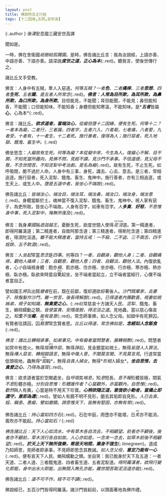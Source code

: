 ```yaml
---
layout: post
title: 佛說阿含正行經
tags: [十二因缘,五阴,安世高]
---
```


{:.author }
<dfn title="东汉（公元25年—220年），史称后汉。">後漢</dfn>安息國三藏安世高譯

聞如是。

一時，佛在舍衛國*祇樹給孤獨園*。是時，佛告諸比丘言：我為汝說經，上語亦善、中語亦善、下語亦善。語深說***度世之道，正心為本***{:.red}。聽我言，使後世傳行之。

諸比丘叉手受教。

佛言：人身中有五賊，牽人入惡道。*何等五賊？一者<b>色</b>、二者<b>痛痒</b>、三者<b>思想</b>、四者<b>生死</b>、五者<b>識</b>，是五者人所常念*{:.red}。***佛言：人常為目所欺，為耳所欺，為鼻所欺，為口所欺，為身所欺***。目但能見，不能聞；耳但能聞，不能見；鼻但能知香，不能聞；口但能知味，不能知香；身體但能知寒溫，不能知味。是*<dfn title="目、耳、鼻、口、身。"><b>五者</b></dfn>皆屬<b>心</b>，心為本*{:.red}。

佛言：諸比丘。*<b>欲求道者，當端汝心</b>。從<dfn title="无明。">癡</dfn>但墮十二因緣，便有生死。何等十二？一者本為癡，二者行，三者識，四者字，五者六入，六者栽，七者痛，八者愛，九者受，十者有，十一者生，十二者死。施行善者，復得為人；施行惡者，死入地獄、餓鬼、畜生中。*{:.red}

佛坐思念：*人癡故有生死。何等為癡？本從癡中來，今生為人。復癡心不解、目不開，不知死當所趣向，見佛不問，見經不讀，見沙門不承事。不信道德，見父母不敬，不念世間苦，不知<dfn title="地狱。">泥犁</dfn>中<dfn title="犹拷问。">考治</dfn>劇。是名為癡*{:.red}。故有生死，不止生死。如呼吸間，脆不過於人命。人身中有三事，身死，識去、心去、意去。是三者，常相追逐。施行惡者，死入泥犁、餓鬼、畜生、鬼神中。施行善者，亦有三相追逐，或生天上、或生人中。*墮是五道中者，皆坐心不端故*{:.red}。

佛告諸比丘：*皆端汝心，端汝目，端汝耳，端汝鼻，端汝口，端汝身，端汝意*{:.red}。身體當斷於土，魂神當不復入泥犁、餓鬼、畜生、鬼神中。視人家有惡子，為吏所取，皆坐心不端故。人身有百字，如車有百字。*人<b>多貪</b>、<b>好怒</b>，不思惟身中事，死入泥犁中，悔無所復及*{:.red}。

佛言：我身*棄國*捐*遮迦越王*，憂斷生死，欲度世間人使得<dfn title="涅槃。"><ruby>泥<rt>niè</rt>洹<rt>huán</rt></ruby></dfn>道。第一精進者，即得阿羅漢道；第二精進者，自致阿那含道；第三精進者，得斯陀含道；第四精進者，得須陀洹道。*雖不能大精進者，當持五戒：一不殺、二不盜、三不兩舌、四不<dfn title="纵欲放荡。">婬<ruby>妷<rt>yì</rt></ruby></dfn>、五不飲酒*{:.red}。

佛言：人*坐起*常當*思念*是*四事*。何等四？*一者、自觀身，觀他人身；二者、自觀痛痒，觀他人痛痒；三者、自觀意，觀他人意；四者、自觀法，觀他人法*。內復欲亂者，心<dfn title="细致。">小</dfn>自端視身體：飽亦<dfn title="困窘，疲困；顶点，最高限度。">極</dfn>、飢亦極、住亦極、坐亦極、行亦極、寒亦極、熱亦極、臥亦極。臥欲來時當自<ruby title="惊">驚<rt>jīng</rt></ruby>起坐，坐不端者當起立，立不端者當經行，心儻不端者當自正。

譬如國王<dfn title="带领。">將</dfn>兵出鬪*健者*在前，既在前鄙，復却適欲却著後人。*沙門既棄家，去妻子、除鬚髮作沙門，雖一世苦，後長得解脫*{:.red}。*已得道者內獨歡喜，視妻如視姊弟，視子如知識，**無貪愛之心**。*{:.red}常慈哀十方諸天人民、<dfn title="地狱。">泥犁</dfn>、餓鬼、畜生，蜎飛蠕動之類，*皆使富貴、安隱度脫，得泥洹之道*。見地蟲，當以慈心傷哀之。*知<b>生</b>不復<b>癡</b>，能有是意*{:.red}。常念師事佛，如人念父母。如獄中有死罪囚，有賢者往請囚，囚<dfn title="机敏聪慧。"><ruby>黠<rt>xiá</rt></ruby>慧</dfn>常念賢者恩。*比丘以得道，常念佛如是，<b>念經如人念飯食</b>*{:.red}。

*佛言：諸比丘轉相承事，如弟事兄。中有癡者當問慧者，展轉相教*{:.red}。問慧者如冥中有燈火。無得*陰<ruby>搆<rt>gòu</rt></ruby>作惡*，無得*諍訟*，見金銀當如視土，無得*妄證人入罪法*，無得*傳人惡言*、*轉相鬪語言*，無得*中傷人意*，*不聞莫言聞*，*不見莫言見*。行道常當低頭視地，蟲無得*<dfn title="踩。"><ruby>蹈<rt>dǎo</rt></ruby></dfn>殺*，無得*自貪人婦女*，無得*<dfn title="端详，细看。">形相</dfn>人婦女*。*<b>坐自思惟，去貪愛之心</b>，乃得為道耳*{:.red}。

佛言：欲求道者當於空閑處坐，自*呼吸*其*喘息*，知*息*短長，*息*<dfn title="不回报，不答复。">不報</dfn>形體皆極，閉氣*不息*形體亦極。*分別自思惟：形體誰作者？心當觀外，亦當觀內，自思惟*{:.red}。<dfn title="高兴愉快的样子">歡然</dfn>與人有異，心當是時不用天下珍寶。***心稍欲隨正道，意復欲小動者，當攝止即還守，意即為還***{:.red}。譬如人有鏡不明不見形，磨去其垢即自見形。*人已去貪、婬、瞋恚、愚癡，譬如磨鏡。諦思惟天下，皆無有堅固，亦無有常*{:.red}。

佛告諸比丘：*持心當如四方石*{:.red}。石在中庭，雨墮亦不能壞，日<dfn title="曝晒，烤。"><ruby>炙<rt>zhì</rt></ruby></dfn>亦不能消，風吹亦不能起。*持心當如石！*{:.red}

*佛告諸比丘：天下人心如流水，中有草木各自流去，不相顧望。前者亦不顧後，後者亦不顧前，草木流行各自如故。人心亦如是，一念來一念去，如草木前後不相顧望*{:.red}。***於天上天下無所復樂，寄居天地間，棄身不復生***{:.limegreen}。道成乃知師恩，見師者即承事，不見師即思念其教誡。*如人念父母，<b>意定乃能有一心</b>*{:.red}。便有哀天下人民、蜎飛蠕動之類。坐自笑：我已脫身於天下及五道：一者天道、二者人道、三者餓鬼道、四者畜生道、五者泥犁道。*得阿羅漢者，欲飛行變化即能，身中出水火即能，出無間入無孔亦能，離世間苦取泥洹道亦能*{:.red}。

佛告諸比丘：*道不可不作，經不可不讀*{:.red}。

佛說經已，五百沙門皆得阿羅漢。諸沙門皆起前，以頭面著地為佛作禮。
